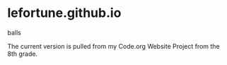 # lefortune.github.io
balls

The current version is pulled from my Code.org Website Project from the 8th grade.
